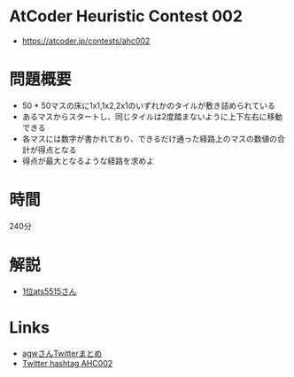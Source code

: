 # AtCoder Heuristic Contest 002
- https://atcoder.jp/contests/ahc002

# 問題概要
- 50 * 50マスの床に1x1,1x2,2x1のいずれかのタイルが敷き詰められている
- あるマスからスタートし、同じタイルは2度踏まないように上下左右に移動できる
- 各マスには数字が書かれており、できるだけ通った経路上のマスの数値の合計が得点となる
- 得点が最大となるような経路を求めよ

# 時間
240分

# 解説
- [1位ats5515さん](https://twitter.com/ats5515/status/1386324082581405705)

# Links
- [agwさんTwitterまとめ](https://togetter.com/li/1704811)
- [Twitter hashtag AHC002](https://twitter.com/hashtag/AHC002)
